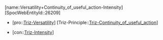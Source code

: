 ﻿---
type: TrizContradiction
aliases:
- Versatility+Continuity_of_useful_action-Intensity
license: CC BY-SA 4.0
copyright: https://github.com/SpocWeb
IsDeleted: false
IsReadOnly: false
Confidential: public
tags: 
- Triz/Contradiction
---
[name::Versatility+Continuity_of_useful_action-Intensity]
[SpocWebEntityId::26209]
+ [pro::[Triz-Versatility](tech/Triz/Parameter/Triz-Versatility.md)]
[Triz-Principle::[Triz-Continuity_of_useful_action](tech/Triz/Principle/Triz-Continuity_of_useful_action.md)]
- [con::[Triz-Intensity](tech/Triz/Parameter/Triz-Intensity.md)]

